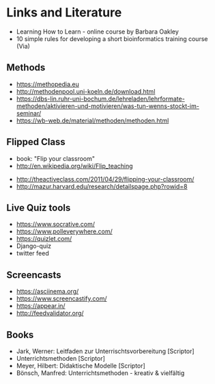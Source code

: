
# Links and Literature

- Learning How to Learn - online course by Barbara Oakley
- 10 simple rules for developing a short bioinformatics training course (Via)

## Methods

* https://methopedia.eu
* http://methodenpool.uni-koeln.de/download.html
* https://dbs-lin.ruhr-uni-bochum.de/lehreladen/lehrformate-methoden/aktivieren-und-motivieren/was-tun-wenns-stockt-im-seminar/
* https://wb-web.de/material/methoden/methoden.html


## Flipped Class
- book: "Flip your classroom"
- http://en.wikipedia.org/wiki/Flip_teaching
* http://theactiveclass.com/2011/04/29/flipping-your-classroom/
* http://mazur.harvard.edu/research/detailspage.php?rowid=8

## Live Quiz tools

* https://www.socrative.com/
* https://www.polleverywhere.com/
* https://quizlet.com/
* Django-quiz
* twitter feed

## Screencasts

* https://asciinema.org/
* https://www.screencastify.com/
* https://appear.in/
* http://feedvalidator.org/

## Books

* Jark, Werner: Leitfaden zur Unterrischtsvorbereitung [Scriptor]
* Unterrichtsmethoden [Scriptor]
* Meyer, Hilbert: Didaktische Modelle [Scriptor]
* Bönsch, Manfred: Unterrichtsmethoden - kreativ & vielfältig 
